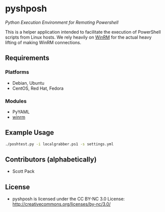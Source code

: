 # pyshposh

*Python Execution Environment for Remoting Powershell*

This is a helper application intended to facilitate the execution of PowerShell scripts from Linux
hosts. We rely heavily on [WinRM](https://github.com/diyan/pywinrm) for the actual heavy lifting of
making WinRM connections.

## Requirements
### Platforms
* Debian, Ubuntu
* CentOS, Red Hat, Fedora

### Modules
* PyYAML
* [winrm](https://github.com/diyan/pywinrm)

## Example Usage

```bash
./poshtest.py -i localgrabber.ps1 -s settings.yml
```
## Contributors (alphabetically)

- Scott Pack

## License

* pyshposh is licensed under the CC BY-NC 3.0 License: http://creativecommons.org/licenses/by-nc/3.0/
